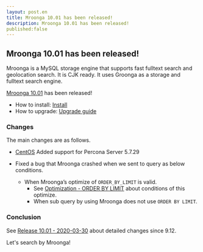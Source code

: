 ```yaml
---
layout: post.en
title: Mroonga 10.01 has been released!
description: Mroonga 10.01 has been released!
published:false
---
```


## Mroonga 10.01 has been released!

Mroonga is a MySQL storage engine that supports fast fulltext search
and geolocation search. It is CJK ready. It uses Groonga as a storage
and fulltext search engine.

[Mroonga 10.01](/docs/news.html#release-10-01) has been released!

* How to install: [Install](/docs/install.html)
* How to upgrade: [Upgrade guide](/docs/upgrade.html)

### Changes

The main changes are as follows.

  * [CentOS](/docs/install/centos) Added support for Percona Server 5.7.29

  * Fixed a bug that Mroonga crashed when we sent to query as below conditions.

    * When Mroonga’s optimize of ``ORDER_BY_LIMIT`` is valid.
      * See [Optimization - ORDER BY LIMIT](https://mroonga.org/docs/reference/optimizations.html#order-by-limit) about conditions of this optimize.
      * When sub query by using Mroonga does not use ``ORDER BY LIMIT``.

### Conclusion

See [Release 10.01 - 2020-03-30](/docs/news.html#release-10-01) about detailed changes since 9.12.

Let's search by Mroonga!
